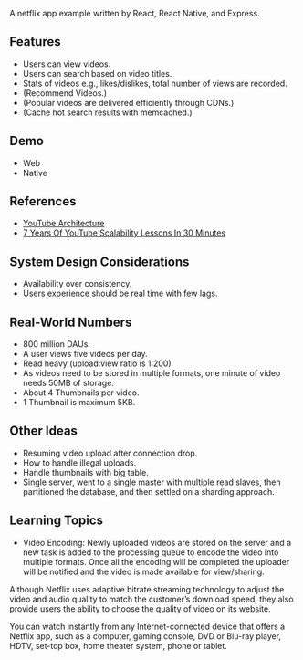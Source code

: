 A netflix app example written by React, React Native, and Express.

## Features

- Users can view videos.
- Users can search based on video titles.
- Stats of videos e.g., likes/dislikes, total number of views are recorded.
- (Recommend Videos.)
- (Popular videos are delivered efficiently through CDNs.)
- (Cache hot search results with memcached.)

## Demo

- Web
- Native

## References

- [YouTube Architecture](http://highscalability.com/youtube-architecture)
- [7 Years Of YouTube Scalability Lessons In 30 Minutes](http://highscalability.com/blog/2012/3/26/7-years-of-youtube-scalability-lessons-in-30-minutes.html)

## System Design Considerations

- Availability over consistency.
- Users experience should be real time with few lags.

## Real-World Numbers

- 800 million DAUs.
- A user views five videos per day.
- Read heavy (upload:view ratio is 1:200)
- As videos need to be stored in multiple formats, one minute of video needs 50MB of storage.
- About 4 Thumbnails per video.
- 1 Thumbnail is maximum 5KB.

## Other Ideas

- Resuming video upload after connection drop.
- How to handle illegal uploads.
- Handle thumbnails with big table.
- Single server, went to a single master with multiple read slaves, then partitioned the database, and then settled on a sharding approach.

## Learning Topics

- Video Encoding: Newly uploaded videos are stored on the server and a new task is added to the processing queue to encode the video into multiple formats. Once all the encoding will be completed the uploader will be notified and the video is made available for view/sharing.

Although Netflix uses adaptive bitrate streaming technology to adjust the video and audio quality to match the customer’s download speed, they also provide users the ability to choose the quality of video on its website.

You can watch instantly from any Internet-connected device that offers a Netflix app, such as a computer, gaming console, DVD or Blu-ray player, HDTV, set-top box, home theater system, phone or tablet.
